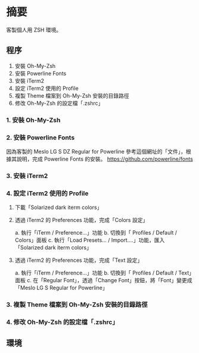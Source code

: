 # 摘要
客製個人用 ZSH 環境。

## 程序

 1. 安裝 Oh-My-Zsh
 2. 安裝 Powerline Fonts
 3. 安裝 iTerm2
 4. 設定 iTerm2 使用的 Profile
 5. 複製 Theme 檔案到 Oh-My-Zsh 安裝的目錄路徑
 6. 修改 Oh-My-Zsh 的設定檔「.zshrc」

### 1. 安裝 Oh-My-Zsh

### 2. 安裝 Powerline Fonts

因為客製的 Meslo LG S DZ Regular for Powerline 
參考這個網址的「文件」，根據其說明，完成 Powerline Fonts 的安裝。
https://github.com/powerline/fonts

### 3. 安裝 iTerm2

### 4. 設定 iTerm2 使用的 Profile

 1. 下載「Solarized dark iterm colors」
 
 2. 透過 iTerm2 的 Preferences 功能，完成「Colors 設定」

     a. 執行「iTerm / Preference...」功能
     b. 切換到「 Profiles / Default / Colors」面板
     c. 執行「Load Presets... / Import....」功能，匯入 「Solarized dark iterm colors」

 3. 透過 iTerm2 的 Preferences 功能，完成「Text 設定」

    a. 執行「iTerm / Preference...」功能
    b. 切換到「 Profiles / Default / Text」面板
    c. 在「Regular Font」，透過「Change Font」按鈕，將「Font」變更成「Meslo LG S Regular for Powerline」

### 3. 複製 Theme 檔案到 Oh-My-Zsh 安裝的目錄路徑

### 4. 修改 Oh-My-Zsh 的設定檔「.zshrc」


## 環境
